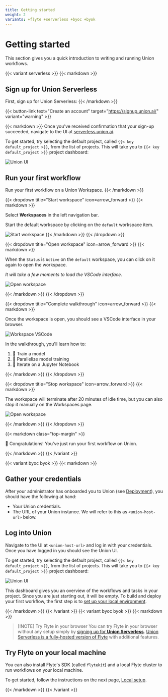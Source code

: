 ```yaml
---
title: Getting started
weight: 2
variants: +flyte +serverless +byoc +byok
---
```


# Getting started

This section gives you a quick introduction to writing and running Union workflows.

{{< variant serverless >}}
{{< markdown >}}

## Sign up for Union Serverless

First, sign up for Union Serverless:
{{< /markdown >}}

{{< button-link text="Create an account" target="https://signup.union.ai/" variant="warning" >}}

{{< markdown >}}
Once you've received confirmation that your sign-up succeeded, navigate to
the UI at [serverless.union.ai](https://serverless.union.ai).

To get started, try selecting the default project, called `{{< key default_project >}}`, from the list of projects.
This will take you to `{{< key default_project >}}` project dashboard:

![Union UI](/_static/images/quick-start/serverless-dashboard.png)

## Run your first workflow

Run your first workflow on a Union Workspace.
{{< /markdown >}}

{{< dropdown title="Start workspace" icon=arrow_forward >}}
{{< markdown >}}

Select **Workspaces** in the left navigation bar.

Start the default workspace by clicking on the `default` workspace item.

![Start workspace](/_static/gifs/start-workspace.gif)
{{< /markdown >}}
{{< /dropdown >}}

{{< dropdown title="Open workspace" icon=arrow_forward >}}
{{< markdown >}}

When the `Status` is `Active` on the `default` workspace, you can click on it
again to open the workspace.

_It will take a few moments to load the VSCode interface._

![Open workspace](/_static/gifs/open-workspace.gif)

{{< /markdown >}}
{{< /dropdown >}}

{{< dropdown title="Complete walkthrough" icon=arrow_forward >}}
{{< markdown >}}

Once the workspace is open, you should see a VSCode interface in your browser.

![Workspace VSCode](/_static/images/quick-start/serverless-workspace-vscode.png)

In the walkthrough, you'll learn how to:

1. 🤖 Train a model
2. 🔀 Parallelize model training
3. 📘 Iterate on a Jupyter Notebook

{{< /markdown >}}
{{< /dropdown >}}

{{< dropdown title="Stop workspace" icon=arrow_forward >}}
{{< markdown >}}


The workspace will terminate after 20 minutes of idle time, but you can also
stop it manually on the Workspaces page.

![Open workspace](/_static/gifs/stop-workspace.gif)

{{< /markdown >}}
{{< /dropdown >}}

{{< markdown class="top-margin" >}}

🎉 Congratulations! You've just run your first workflow on Union.

{{< /markdown >}}
{{< /variant >}}

{{< variant byoc byok >}}
{{< markdown >}}

## Gather your credentials

After your administrator has onboarded you to Union (see [Deployment](../../deployment/index.md)), you should have the following at hand:

- Your Union credentials.
- The URL of your Union instance. We will refer to this as `<union-host-url>` below.

## Log into Union

Navigate to the UI at `<union-host-url>` and log in with your credentials.
Once you have logged in you should see the Union UI.

To get started, try selecting the default project, called `{{< key default_project >}}`, from the list of projects.
This will take you to `{{< key default_project >}}` project dashboard:

![Union UI](/_static/images/quick-start/byoc-dashboard.png)

This dashboard gives you an overview of the workflows and tasks in your project.
Since you are just starting out, it will be empty.
To build and deploy your first workflow, the first step is to [set up your local environment](./local-setup.md).

{{< /markdown >}}
{{< /variant >}}
{{< variant byoc byok >}}
{{< markdown >}}

> [!NOTE] Try Flyte in your browser
> You can try Flyte in your browser without any setup simply by [signing up for **Union Serverless**](https://signup.union.ai/).
> [Union Serverless is a fully-hosted version of Flyte](https://docs.union.ai/serverless) with additional features.


## Try Flyte on your local machine

You can also install Flyte's SDK (called `flytekit`) and a local Flyte cluster to run workflows on your local machine.

To get started, follow the instructions on the next page, [Local setup](./local-setup.md).

{{< /markdown >}}
{{< /variant >}}

